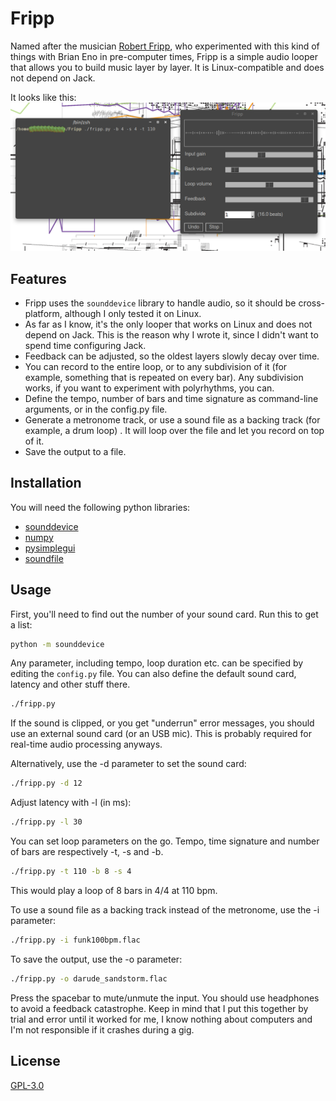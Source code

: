 # Fripp

Named after the musician [Robert Fripp](https://en.wikipedia.org/wiki/Robert_Fripp), who experimented with this kind of things with Brian Eno in pre-computer times, Fripp is a simple audio looper that allows you to build music layer by layer. It is Linux-compatible and does not depend on Jack.

It looks like this:
![screenshot of Fripp](screenshot.png)

## Features
* Fripp uses the `sounddevice` library to handle audio, so it should be cross-platform, although I only tested it on Linux.
* As far as I know, it's the only looper that works on Linux and does not depend on Jack. This is the reason why I wrote it, since I didn't want to spend time configuring Jack.
* Feedback can be adjusted, so the oldest layers slowly decay over time.
* You can record to the entire loop, or to any subdivision of it (for example, something that is repeated on every bar). Any subdivision works, if you want to experiment with polyrhythms, you can.
* Define the tempo, number of bars and time signature as command-line arguments, or in the config.py file.
* Generate a metronome track, or use a sound file as a backing track (for example, a drum loop) . It will loop over the file and let you record on top of it.
* Save the output to a file.

## Installation

You will need the following python libraries:
- [sounddevice](https://python-sounddevice.readthedocs.io/en/0.4.1/)
- [numpy](https://numpy.org/)
- [pysimplegui](https://pysimplegui.readthedocs.io/en/latest/)
- [soundfile](https://pypi.org/project/SoundFile/)

## Usage
First, you'll need to find out the number of your sound card. Run this to get a list:

```bash
python -m sounddevice
```

Any parameter, including tempo, loop duration etc. can be specified by editing the `config.py` file. You can also define the default sound card, latency and other stuff there.

```bash
./fripp.py
```

If the sound is clipped, or you get "underrun" error messages, you should use an external sound card (or an USB mic). This is probably required for real-time audio processing anyways.

Alternatively, use the -d parameter to set the sound card:

```bash
./fripp.py -d 12
```

Adjust latency with -l (in ms):

```bash
./fripp.py -l 30
```

You can set loop parameters on the go. Tempo, time signature and number of bars are respectively -t, -s and -b.

```bash
./fripp.py -t 110 -b 8 -s 4
```

This would play a loop of 8 bars in 4/4 at 110 bpm.

To use a sound file as a backing track instead of the metronome, use the -i parameter:

```bash
./fripp.py -i funk100bpm.flac
```

To save the output, use the -o parameter:

```bash
./fripp.py -o darude_sandstorm.flac
```

Press the spacebar to mute/unmute the input.
You should use headphones to avoid a feedback catastrophe. Keep in mind that I put this together by trial and error until it worked for me, I know nothing about computers and I'm not responsible if it crashes during a gig.

## License
[GPL-3.0](https://choosealicense.com/licenses/gpl-3.0/)
